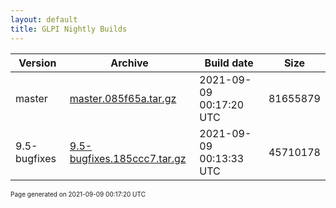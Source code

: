 ```yaml
---
layout: default
title: GLPI Nightly Builds
---
```


Version|Archive|Build date|Size
---|---|---|---
master|[master.085f65a.tar.gz](master.085f65a.tar.gz)|2021-09-09 00:17:20 UTC|81655879
9.5-bugfixes|[9.5-bugfixes.185ccc7.tar.gz](9.5-bugfixes.185ccc7.tar.gz)|2021-09-09 00:13:33 UTC|45710178

<font size="1">Page generated on 2021-09-09 00:17:20 UTC</font>
